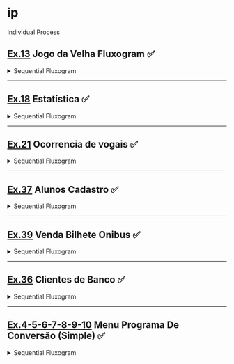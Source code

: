 # ip
Individual Process

## [Ex.13](13-jogodavelha.c) Jogo da Velha Fluxogram :white_check_mark:

<details>
<summary>Sequential Fluxogram </summary>

![jogodavelha](13-jogodavelha.png)

</details>

---

## [Ex.18](18-estatistica.c) Estatística :white_check_mark:

<details>
<summary>Sequential Fluxogram </summary>

![estatistica](18-estatistica.png)

</details>

---

## [Ex.21](21-ocorrenciadevogais.c) Ocorrencia de vogais :white_check_mark:

<details>
<summary>Sequential Fluxogram </summary>

![ocorrenciadevogais](21-ocorrenciadevogais.png)

</details>

---

## [Ex.37](37-estudantecadastro.c) Alunos Cadastro :white_check_mark:

<details>
<summary>Sequential Fluxogram </summary>

![alunocadastro](37-estudantecadastro.png)

</details>

---

## [Ex.39](39-onibusbilhete.c) Venda Bilhete Onibus :white_check_mark:

<details>
<summary>Sequential Fluxogram </summary>

![bilheteonibus](39-onibusbilhete.png)

</details>

---

## [Ex.36](36-clientesbanco.c) Clientes de Banco :white_check_mark:

<details>
<summary>Sequential Fluxogram </summary>

![clientesbanco](36-clientesbanco.png)

</details>

---

## [Ex.4-5-6-7-8-9-10](4-5-6-7-8-9-10-conversao.c) Menu Programa De Conversão (Simple) :white_check_mark:

<details>
<summary>Sequential Fluxogram </summary>

#### Temperatura, Volume, Peso, Distância
![menudeconversao](4-5-6-7-8-9-10-conversao.png)

</details>